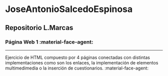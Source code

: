 # JoseAntonioSalcedoEspinosa
## Repositorio L.Marcas
### Página Web 1 :material-face-agent:
___
Ejercicio de HTML compuesto por 4 páginas conectadas con distintas implementaciones como son los enlaces, la implementación de elementos multimedimedia o la inserción de cuestionarios.
:material-face-agent:
